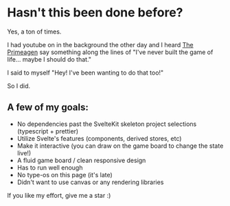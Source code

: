 Hasn't this been done before?
=============================

Yes, a ton of times.

I had youtube on in the background the other day and I heard [The Primeagen](https://twitter.com/ThePrimeagen) say something along the lines of "I've never built the game of life... maybe I should do that."

I said to myself "Hey! I've been wanting to do that too!"

So I did.

A few of my goals:
------------------

*   No dependencies past the SvelteKit skeleton project selections (typescript + prettier)
*   Utilize Svelte's features (components, derived stores, etc)
*   Make it interactive (you can draw on the game board to change the state live!)
*   A fluid game board / clean responsive design
*   Has to run well enough
*   No type-os on this page (it's late)
*   Didn't want to use canvas or any rendering libraries

If you like my effort, give me a star :)